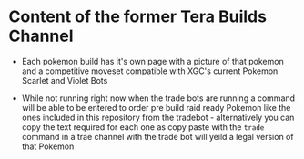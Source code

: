 # Content of the former Tera Builds Channel 
- Each pokemon build has it's own page with a picture of that pokemon and a competitive moveset compatible with XGC's current Pokemon Scarlet and Violet Bots
* While not running right now when the trade bots are running a command will be able to be entered to order pre build raid ready Pokemon like the ones included in this repository from the tradebot - alternatively you can copy the text required for each one as copy paste with the ``trade`` command in a trae channel with the trade bot will yeild a legal version of that Pokemon 
